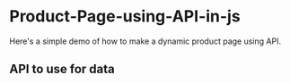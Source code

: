 # Product-Page-using-API-in-js
Here's a simple demo of how to make a dynamic product page using API.


## API to use for data
